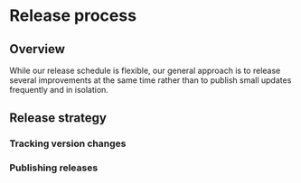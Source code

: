 # Release process

## Overview

While our release schedule is flexible, our general approach is to release several improvements at the same time rather than to publish small updates frequently and in isolation.

## Release strategy

### Tracking version changes

### Publishing releases
